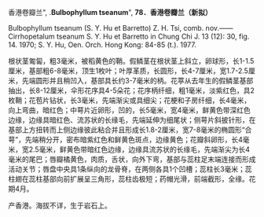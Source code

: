 香港卷瓣兰",
.**Bulbophyllum tseanum**",
**78．香港卷瓣兰（新拟）**

Bulbophyllum tseanum (S. Y. Hu et Barretto) Z. H. Tsi, comb. nov.——Cirrhopetalum tseanum S. Y. Hu et Barretto in Chung Chi J. 13 (12): 30, fig. 14. 1970; S. Y. Hu, Oen. Orch. Hong Kong: 84-85 (t.). 1977.

根状茎匍匐，粗3毫米，被稻黄色的鞘。假鳞茎在根状茎上斜立，卵球形，长1-1.5厘米，基部粗6-8毫米，顶生1枚叶；叶厚革质，长圆形，长4-7厘米，宽1.7-2.5厘米，先端圆形并且稍凹入，基部具长约3-7毫米的柄。花葶从去年生的假鳞茎基部抽出，长8-12厘米，伞形花序具4-5朵花；花序柄纤细，粗1毫米，淡紫红色，具2枚鞘；花苞片钻状，长3毫米，先端渐尖或具细尖；花梗和子房纤细，长4毫米，向上弯曲，暗红色；中萼片近卵形，凹的，长5毫米，宽4毫米，鲜黄色带深红色边缘，边缘具暗红色、流苏状的长缘毛，先端延伸为细尾状；侧萼片斜披针形，在基部上方扭转而上侧边缘彼此粘合并且形成长1.8-2厘米，宽7-8毫米的椭圆形“合萼”，先端稍分开，密布暗紫红色和鲜黄色斑点，边缘黄色；花瓣斜卵形，长4毫米，宽2.5毫米，鲜黄色带暗红色边缘，边缘具流苏状的长缘毛，先端渐尖为长4毫米的尾巴；唇瓣橘黄色，肉质，舌状，向外下弯，基部与蕊柱足末端连接而形成活动关节；唇盘中央具1条纵向的龙骨脊，在两侧各具1个凹槽；蕊柱长3毫米；蕊柱翅在蕊柱基部向前扩展呈三角形，蕊柱齿极短；药帽光滑，前端截形，全缘。花期4月。

产香港。海拔不详，生于岩石上。
